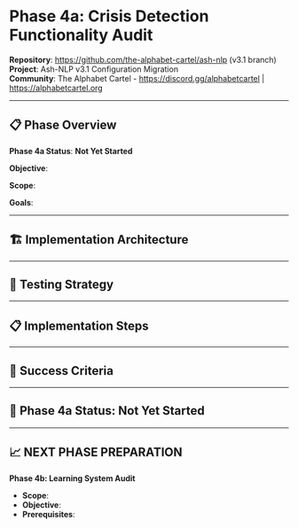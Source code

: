 # Phase 4a: Crisis Detection Functionality Audit

**Repository**: https://github.com/the-alphabet-cartel/ash-nlp (v3.1 branch)  
**Project**: Ash-NLP v3.1 Configuration Migration  
**Community**: The Alphabet Cartel - https://discord.gg/alphabetcartel | https://alphabetcartel.org

---

## 📋 **Phase Overview**

**Phase 4a Status**: **Not Yet Started**

**Objective**:

**Scope**: 

**Goals**: 

---

## 🏗️ **Implementation Architecture**

---

## 🧪 **Testing Strategy**

---

## 📋 **Implementation Steps**

---

## 🎯 **Success Criteria**

---

## 🎉 **Phase 4a Status: Not Yet Started**

---

## 📈 **NEXT PHASE PREPARATION**

**Phase 4b: Learning System Audit**
- **Scope**: 
- **Objective**: 
- **Prerequisites**: 